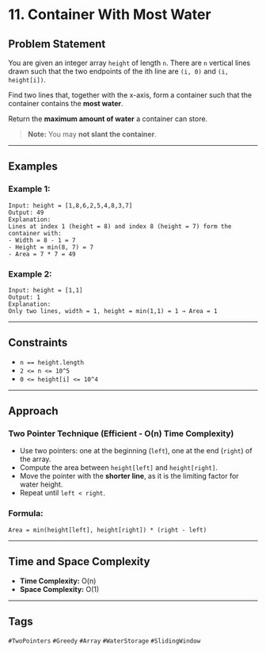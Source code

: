 
# 11. Container With Most Water 

## Problem Statement

You are given an integer array `height` of length `n`. There are `n` vertical lines drawn such that the two endpoints of the ith line are `(i, 0)` and `(i, height[i])`.

Find two lines that, together with the x-axis, form a container such that the container contains the **most water**.

Return the **maximum amount of water** a container can store.

>  **Note:** You may **not slant the container**.

---

## Examples

### Example 1:

```
Input: height = [1,8,6,2,5,4,8,3,7]
Output: 49
Explanation:
Lines at index 1 (height = 8) and index 8 (height = 7) form the container with:
- Width = 8 - 1 = 7
- Height = min(8, 7) = 7
- Area = 7 * 7 = 49
```

### Example 2:

```
Input: height = [1,1]
Output: 1
Explanation:
Only two lines, width = 1, height = min(1,1) = 1 → Area = 1
```

---

## Constraints

- `n == height.length`
- `2 <= n <= 10^5`
- `0 <= height[i] <= 10^4`

---

## Approach 

###  Two Pointer Technique (Efficient - O(n) Time Complexity)

- Use two pointers: one at the beginning (`left`), one at the end (`right`) of the array.
- Compute the area between `height[left]` and `height[right]`.
- Move the pointer with the **shorter line**, as it is the limiting factor for water height.
- Repeat until `left < right`.

###  Formula:
```
Area = min(height[left], height[right]) * (right - left)
```
---

## Time and Space Complexity

- **Time Complexity:** O(n)
- **Space Complexity:** O(1)

---

## Tags

`#TwoPointers` `#Greedy` `#Array` `#WaterStorage` `#SlidingWindow`
